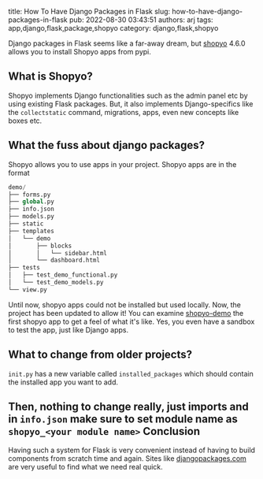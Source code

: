 title: How To Have Django Packages in Flask
slug: how-to-have-django-packages-in-flask
pub: 2022-08-30 03:43:51
authors: arj
tags: app,django,flask,package,shopyo
category: django,flask,shopyo

Django packages in Flask seems like a far-away dream, but [shopyo](https://pypi.org/project/shopyo/) 4.6.0 allows you to install Shopyo apps from pypi.

What is Shopyo?
---------------



Shopyo implements Django functionalities such as the admin panel etc by using existing Flask packages. But, it also implements Django-specifics like the `collectstatic` command, migrations, apps, even new concepts like boxes etc.

What the fuss about django packages?
------------------------------------



Shopyo allows you to use apps in your project. Shopyo apps are in the format


```python
demo/
├── forms.py
├── global.py
├── info.json
├── models.py
├── static
├── templates
│   └── demo
│       ├── blocks
│       │   └── sidebar.html
│       └── dashboard.html
├── tests
│   ├── test_demo_functional.py
│   └── test_demo_models.py
└── view.py

```


Until now, shopyo apps could not be installed but used locally. Now, the project has been updated to allow it! You can examine [shopyo-demo](https://github.com/shopyo/shopyo-demo) the first shopyo app to get a feel of what it's like. Yes, you even have a sandbox to test the app, just like Django apps.

What to change from older projects?
-----------------------------------


`init.py` has a new variable called `installed_packages` which should contain the installed app you want to add.

Then, nothing to change really, just imports and in `info.json` make sure to set module name as `shopyo_<your module name>`
Conclusion
----------



Having such a system for Flask is very convenient instead of having to build components from scratch time and again. Sites like [djangopackages.com](https://djangopackages.org/) are very useful to find what we need real quick.

